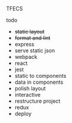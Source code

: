 TFECS

todo
- ~~static layout~~
- ~~format and lint~~
- express
- serve static json
- webpack
- react
- jest
- static to components
- data in components
- polish layout
- interactive
- restructure project
- redux
- deploy
